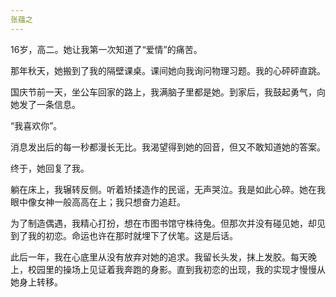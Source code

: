 ```yaml
---
张蕴之
---
```


16岁，高二。她让我第一次知道了“爱情”的痛苦。

那年秋天，她搬到了我的隔壁课桌。课间她向我询问物理习题。我的心砰砰直跳。

国庆节前一天，坐公车回家的路上，我满脑子里都是她。到家后，我鼓起勇气，向她发了一条信息。

“我喜欢你”。

消息发出后的每一秒都漫长无比。我渴望得到她的回音，但又不敢知道她的答案。

终于，她回复了我。

躺在床上，我辗转反侧。听着矫揉造作的民谣，无声哭泣。我是如此心碎。她在我眼中像女神一般高高在上；我只想奋力追赶。

为了制造偶遇，我精心打扮，想在市图书馆守株待兔。但那次并没有碰见她，却见到了我的初恋。命运也许在那时就埋下了伏笔。这是后话。


此后一年，我在心底里从没有放弃对她的追求。我留长头发，抹上发胶。每天晚上，校园里的操场上见证着我奔跑的身影。直到我初恋的出现，我的实现才慢慢从她身上转移。